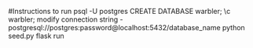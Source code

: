 #Instructions to run
psql -U postgres
CREATE DATABASE warbler;
\c warbler;
modify connection string - postgresql://postgres:password@localhost:5432/database_name
python seed.py
flask run
